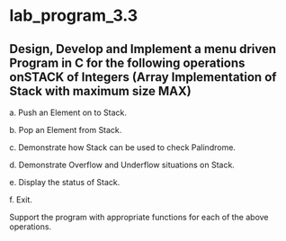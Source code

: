 # lab_program_3.3
## Design, Develop and Implement a menu driven Program in C for the following operations onSTACK of Integers (Array Implementation of Stack with maximum size MAX)

a. Push an Element on to Stack.

 b. Pop an Element from Stack.

c. Demonstrate how Stack can be used to check Palindrome.

d. Demonstrate Overflow and Underflow situations on Stack.

e. Display the status of Stack.

f. Exit.

Support the program with appropriate functions for each of the above
operations.
